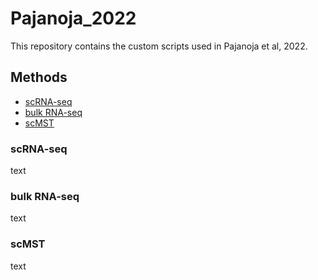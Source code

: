 # Pajanoja_2022
This repository contains the custom scripts used in Pajanoja et al, 2022.

## Methods
- [scRNA-seq](#scRNA-seq)
- [bulk RNA-seq](#bulk-RNA-seq)
- [scMST](#scMST)



### scRNA-seq
text



### bulk RNA-seq
text



### scMST
text
